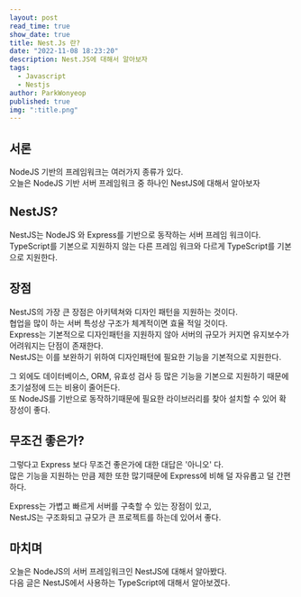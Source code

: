 ```yaml
---
layout: post
read_time: true
show_date: true
title: Nest.Js 란?
date: "2022-11-08 18:23:20"
description: Nest.JS에 대해서 알아보자
tags:
  - Javascript
  - Nestjs
author: ParkWonyeop
published: true
img: ":title.png"
---
```


## 서론

NodeJS 기반의 프레임워크는 여러가지 종류가 있다.   
오늘은 NodeJS 기반 서버 프레임워크 중 하나인 NestJS에 대해서 알아보자

## NestJS?

NestJS는 NodeJS 와 Express를 기반으로 동작하는 서버 프레임 워크이다.  
TypeScript를 기본으로 지원하지 않는 다른 프레임 워크와 다르게 TypeScript를 기본으로 지원한다.

## 장점

NestJS의 가장 큰 장점은 아키텍쳐와 디자인 패턴을 지원하는 것이다.  
협업을 많이 하는 서버 특성상 구조가 체계적이면 효율 적일 것이다.  
Express는 기본적으로 디자인패턴을 지원하지 않아 서버의 규모가 커지면 유지보수가 어려워지는 단점이 존재한다.  
NestJS는 이를 보완하기 위하여 디자인패턴에 필요한 기능을 기본적으로 지원한다.

그 외에도 데이터베이스, ORM, 유효성 검사 등 많은 기능을 기본으로 지원하기 때문에 초기설정에 드는 비용이 줄어든다.  
또 NodeJS를 기반으로 동작하기때문에 필요한 라이브러리를 찾아 설치할 수 있어 확장성이 좋다.

## 무조건 좋은가?

그렇다고 Express 보다 무조건 좋은가에 대한 대답은 '아니오' 다.  
많은 기능을 지원하는 만큼 제한 또한 많기때문에 Express에 비해 덜 자유롭고 덜 간편하다.

Express는 가볍고 빠르게 서버를 구축할 수 있는 장점이 있고,  
NestJS는 구조화되고 규모가 큰 프로젝트를 하는데 있어서 좋다.

## 마치며

오늘은 NodeJS의 서버 프레임워크인 NestJS에 대해서 알아봤다.  
다음 글은 NestJS에서 사용하는 TypeScript에 대해서 알아보겠다.
